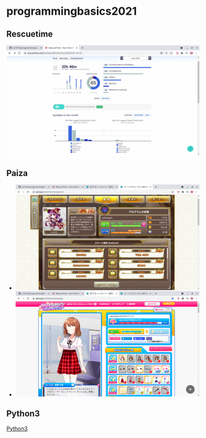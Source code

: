 # programmingbasics2021

## Rescuetime

![Rescuetime](./image/p1.png)

## Paiza

- ![oshito manaberu](./image/p2.png)
- ![恋するハッカソン](./image/p3.png)

## Python3

[Python3](https://github.com/s21015/lesson.git)
